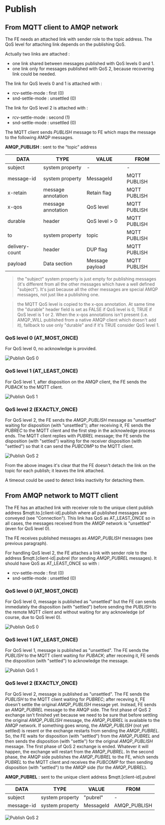 # Publish

## From MQTT client to AMQP network

The FE needs an attached link with sender role to the topic address. The QoS level for attaching link depends on the publishing QoS.

Actually two links are attached :

* one link shared between messages published with QoS levels 0 and 1.
* one link only for messages published with QoS 2, because recovering link could be needed.

The link for QoS levels 0 and 1 is attached with :

* rcv-settle-mode : first (0)
* snd-settle-mode : unsettled (0)

The link for QoS level 2 is attached with :

* rcv-settle-mode : second (1)
* snd-settle-mode : unsettled (0)

The MQTT client sends _PUBLISH_ message to FE which maps the message to the following AMQP messages.

**AMQP_PUBLISH** : sent to the “topic” address

| DATA | TYPE | VALUE | FROM |
| ---- | ---- | ----- | ---- |
| subject | system property | - | - |
| message-id | system property | MessageId | MQTT PUBLISH |
| x-retain | message annotation | Retain flag | MQTT PUBLISH |
| x-qos | message annotation | QoS level | MQTT PUBLISH |
| durable | header | QoS level > 0 | MQTT PUBLISH |
| to | system property | topic | MQTT PUBLISH |
| delivery-count | header | DUP flag | MQTT PUBLISH |
| payload | Data section | Message payload | MQTT PUBLISH |

> the "subject" system property is just empty for publishing messages (it's different from all the other messages which have a well defined "subject"). It's just because all the other messages are special AMQP messages, not just like a publishing one.

> the MQTT QoS level is copied to the x-qos annotation. At same time the "durable" header field is set as FALSE if QoS level is 0, TRUE if QoS level is 1 or 2. When the x-qos annotations isn't present (i.e. AMQP_WILL published from a native AMQP client which doesn't add it), fallback to use only "durable" and if it's TRUE consider QoS level 1.

### QoS level 0 (AT_MOST_ONCE)

For QoS level 0, no acknowledge is provided.

![Publish QoS 0](../images/10_publish_qos_0_mqtt.png)

### QoS level 1 (AT_LEAST_ONCE)

For QoS level 1, after disposition on the AMQP client, the FE sends the _PUBACK_ to the MQTT client.

![Publish QoS 1](../images/11_publish_qos_1_mqtt.png)

### QoS level 2 (EXACTLY_ONCE)

For QoS level 2, the FE sends the _AMQP_PUBLISH_ message as "unsettled" waiting for disposition (with "unsettled"); after receiving it, FE sends the _PUBREC_ to the MQTT client and the first step in the acknowledge process ends. The MQTT client replies with _PUBREL_ message; the FE sends the disposition (with "settled") waiting for the receiver disposition (with "settled") so that it can send the _PUBCOMP_ to the MQTT client.

![Publish QoS 2](../images/12_publish_qos_2_mqtt.png)

From the above images it's clear that the FE doesn't detach the link on the topic for each publish; it leaves the link attached.

A timeout could be used to detect links inactivity for detaching them.

## From AMQP network to MQTT client

The FE has an attached link with receiver role to the unique client publish address $mqtt.to.[client-id].publish where all published messages are conveyed (see "Connection"). This link has QoS as AT_LEAST_ONCE so in all cases, the messages received from the AMQP network is "unsettled" (even for QoS level 0).

The FE receives published messages as _AMQP_PUBLISH_ messages (see previous paragraph).

For handling QoS level 2, the FE attaches a link with sender role to the address $mqtt.[client-id].pubrel (for sending _AMQP_PUBREL_ messages). It should have QoS as AT_LEAST_ONCE so with :

* rcv-settle-mode : first (0)
* snd-settle-mode : unsettled (0)

### QoS level 0 (AT_MOST_ONCE)

For QoS level 0, message is published as "unsettled" but the FE can sends immediately the disposition (with "settled") before sending the _PUBLISH_ to the remote MQTT client and without waiting for any acknowledge (of course, due to QoS level 0).

![Publish QoS 0](../images/13_publish_qos_0_amqp.png)

### QoS level 1 (AT_LEAST_ONCE)

For QoS level 1, message is published as "unsettled". The FE sends the _PUBLISH_ to the MQTT client waiting for _PUBACK_; after receving it, FE sends the disposition (with "settled") to acknowledge the message.

![Publish QoS 1](../images/14_publish_qos_1_amqp.png)

### QoS level 2 (EXACTLY_ONCE)

For QoS level 2, message is published as "unsettled". The FE sends the _PUBLISH_ to the MQTT client waiting for _PUBREC_; after receving it, FE doesn't settle the original _AMQP_PUBLISH_ message yet. Instead, FE sends an _AMQP_PUBREL_ message to the AMQP side. The first phase of QoS 2 exchange isn't finished yet because we need to be sure that before settling the original _AMQP_PUBLISH_ message, the _AMQP_PUBREL_ is available to the AMQP network. If something goes wrong, the _AMQP_PUBLISH_ (not yet settled) is resent or the exchange restarts from sending the _AMQP_PUBREL_.
So, the FE waits for disposition (with "settled") from the _AMQP_PUBREL_ and then sends the disposition (with "settle") for the original _AMQP_PUBLISH_ message. The first phase of QoS 2 exchange is ended. Whatever it will happen, the exchange will restart from the _AMQP_PUBREL_.
In the second phase, the AMQP side publishes the _AMQP_PUBREL_ to the FE, which sends _PUBREL_ to the MQTT client and receives the _PUBCOMP_ for then sending disposition (with "settled") to the AMQP side (for the _AMQP_PUBREL_).

**AMQP_PUBREL** : sent to the unique client address $mqtt.[client-id].pubrel

| DATA | TYPE | VALUE | FROM |
| ---- | ---- | ----- | ---- |
| subject | system property | "pubrel" | - |
| message-id | system property | MessageId | AMQP_PUBLISH |

![Publish QoS 2](../images/15_publish_qos_2_amqp.png)
